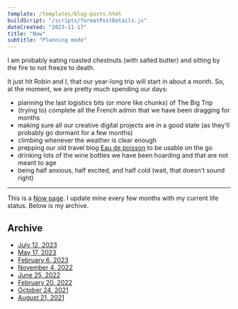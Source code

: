 ```yaml
---
template: /templates/blog-posts.html
buildScript: "/scripts/formatPostDetails.js"
dateCreated: "2023-11-17"
title: "Now"
subtitle: "Planning mode"
---
```


I am probably eating roasted chestnuts (with salted butter) and sitting by the fire to not freeze to death.

It just hit Robin and I, that our year-long trip will start in about a month. So, at the moment, we are pretty much spending our days:

- planning the last logistics bits (or more like chunks) of The Big Trip
- (trying to) complete all the French admin that we have been dragging for months
- making sure all our creative digital projects are in a good state (as they'll probably go dormant for a few months)
- climbing whenever the weather is clear enough
- prepping our old travel blog [Eau de poisson](https://eaudepoisson.com/) to be usable on the go
- drinking lots of the wine bottles we have been hoarding and that are not meant to age
- being half anxious, half excited, and half cold (wait, that doesn't sound right)

---

This is a [Now page](https://nownownow.com/). I update mine every few months with my current life status. Below is my archive.

## Archive

- [July 12, 2023](/posts/now-archive-8)
- [May 17, 2023](/posts/now-archive-7)
- [February 6, 2023](/posts/now-archive-6)
- [November 4, 2022](/posts/now-archive-5)
- [June 25, 2022](/posts/now-archive-4)
- [February 20, 2022](/posts/now-archive-3)
- [October 24, 2021](/posts/now-archive-2)
- [August 21, 2021](/posts/now-archive-1)
